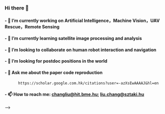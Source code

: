 ### Hi there 👋 
#### - 🔭 I’m currently working on Artificial Intelligence，Machine Vision，UAV Rescue，Remote Sensing
#### - 🌱 I’m currently learning satellite image processing and analysis
#### - 👯 I’m looking to collaborate on human robot interaction and navigation
#### - 🤔 I’m looking for postdoc positions in the world
#### - 💬 Ask me about the paper code reproduction 
          https://scholar.google.com.hk/citations?user=-azXsEwAAAAJ&hl=en
#### - 📫 How to reach me: changliu@hit.bme.hu; liu.chang@sztaki.hu
-->




